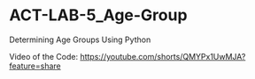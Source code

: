 # ACT-LAB-5_Age-Group
Determining Age Groups Using Python

Video of the Code:
https://youtube.com/shorts/QMYPx1UwMJA?feature=share
